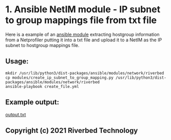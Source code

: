 # 1. Ansible NetIM module - IP subnet to group mappings file from txt file

Here is a example of an [ansible module](modules/create_ip_subnet_to_group_mapping.py) extracting hostgroup information from a Netprofiler putting it into a txt file and upload it to a NetIM as the IP subnet to hostgroup mappings file.  

## Usage:

```shell
mkdir /usr/lib/python3/dist-packages/ansible/modules/network/riverbed
cp modules/create_ip_subnet_to_group_mapping.py /usr/lib/python3/dist-packages/ansible/modules/network/riverbed
ansible-playbook create_file.yml
```

## Example output:

[output.txt](output.txt)


## Copyright (c) 2021 Riverbed Technology
